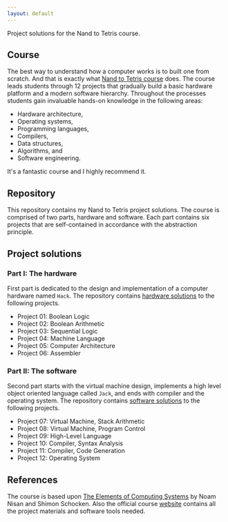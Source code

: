 ```yaml
---
layout: default
---
```


Project solutions for the Nand to Tetris course.

## Course

The best way to understand how a computer works is to built one from scratch. And that is exactly what [Nand to Tetris course](https://www.nand2tetris.org) does. The course leads students through 12 projects that gradually build a basic hardware platform and a modern software hierarchy. Throughout the processes students gain invaluable hands-on knowledge in the following areas:

- Hardware architecture,
- Operating systems,
- Programming languages,
- Compilers,
- Data structures,
- Algorithms, and
- Software engineering.

It's a fantastic course and I highly recommend it.

## Repository

This repository contains my Nand to Tetris project solutions. The course is comprised of two parts, hardware and software. Each part contains six projects that are self-contained in accordance with the abstraction principle.

## Project solutions

### Part I: The hardware

First part is dedicated to the design and implementation of a computer hardware named `Hack`. The repository contains [hardware solutions](https://github.com/itopaloglu83/Nand-to-Tetris/tree/master/Hardware) to the following projects.

- Project 01: Boolean Logic
- Project 02: Boolean Arithmetic
- Project 03: Sequential Logic
- Project 04: Machine Language
- Project 05: Computer Architecture
- Project 06: Assembler

### Part II: The software

Second part starts with the virtual machine design, implements a high level object oriented language called `Jack`, and ends with compiler and the operating system. The repository contains [software solutions](https://github.com/itopaloglu83/Nand-to-Tetris/tree/master/Software) to the following projects.

- Project 07: Virtual Machine, Stack Arithmetic
- Project 08: Virtual Machine, Program Control
- Project 09: High-Level Language
- Project 10: Compiler, Syntax Analysis
- Project 11: Compiler, Code Generation
- Project 12: Operating System

## References

The course is based upon [The Elements of Computing Systems](https://www.amazon.com/Elements-Computing-Systems-Building-Principles/dp/0262640686/) by Noam Nisan and Shimon Schocken. Also the official course [website](https://www.nand2tetris.org) contains all the project materials and software tools needed. 
